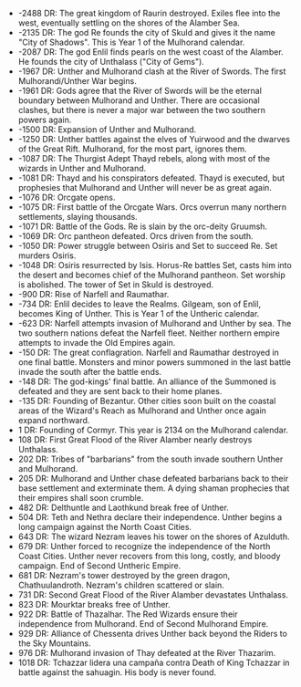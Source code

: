 - -2488 DR: The great kingdom of Raurin destroyed. Exiles flee into the west, eventually settling on the shores of the Alamber Sea.
- -2135 DR: The god Re founds the city of Skuld and gives it the name "City of Shadows". This is Year 1 of the Mulhorand calendar.
- -2087 DR: The god Enlil finds pearls on the west coast of the Alamber. He founds the city of Unthalass ("City of Gems").
- -1967 DR: Unther and Mulhorand clash at the River of Swords. The first Mulhorandi/Unther War begins.
- -1961 DR: Gods agree that the River of Swords will be the eternal boundary between Mulhorand and Unther. There are occasional clashes, but there is never a major war between the two southern powers again.
- -1500 DR: Expansion of Unther and Mulhorand.
- -1250 DR: Unther battles against the elves of Yuirwood and the dwarves of the Great Rift. Mulhorand, for the most part, ignores them.
- -1087 DR: The Thurgist Adept Thayd rebels, along with most of the wizards in Unther and Mulhorand.
- -1081 DR: Thayd and his conspirators defeated. Thayd is executed, but prophesies that Mulhorand and Unther will never be as great again.
- -1076 DR: Orcgate opens.
- -1075 DR: First battle of the Orcgate Wars. Orcs overrun many northern settlements, slaying thousands.
- -1071 DR: Battle of the Gods. Re is slain by the orc-deity Gruumsh.
- -1069 DR: Orc pantheon defeated. Orcs driven from the south.
- -1050 DR: Power struggle between Osiris and Set to succeed Re. Set murders Osiris.
- -1048 DR: Osiris resurrected by Isis. Horus-Re battles Set, casts him into the desert and becomes chief of the Mulhorand pantheon. Set worship is abolished. The tower of Set in Skuld is destroyed.
- -900 DR: Rise of Narfell and Raumathar.
- -734 DR: Enlil decides to leave the Realms. Gilgeam, son of Enlil, becomes King of Unther. This is Year 1 of the Untheric calendar.
- -623 DR: Narfell attempts invasion of Mulhorand and Unther by sea. The two southern nations defeat the Narfell fleet. Neither northern empire attempts to invade the Old Empires again.
- -150 DR: The great conflagration. Narfell and Raumathar destroyed in one final battle. Monsters and minor powers summoned in the last battle invade the south after the battle ends.
- -148 DR: The god-kings' final battle. An alliance of the Summoned is defeated and they are sent back to their home planes.
- -135 DR: Founding of Bezantur. Other cities soon built on the coastal areas of the Wizard's Reach as Mulhorand and Unther once again expand northward.
- 1 DR: Founding of Cormyr. This year is 2134 on the Mulhorand calendar.
- 108 DR: First Great Flood of the River Alamber nearly destroys Unthalass.
- 202 DR: Tribes of "barbarians" from the south invade southern Unther and Mulhorand.
- 205 DR: Mulhorand and Unther chase defeated barbarians back to their base settlement and exterminate them. A dying shaman prophecies that their empires shall soon crumble.
- 482 DR: Delthuntle and Laothkund break free of Unther.
- 504 DR: Teth and Nethra declare their independence. Unther begins a long campaign against the North Coast Cities.
- 643 DR: The wizard Nezram leaves his tower on the shores of Azulduth.
- 679 DR: Unther forced to recognize the independence of the North Coast Cities. Unther never recovers from this long, costly, and bloody campaign. End of Second Untheric Empire.
- 681 DR: Nezram's tower destroyed by the green dragon, Chathuulandroth. Nezram's children scattered or slain.
- 731 DR: Second Great Flood of the River Alamber devastates Unthalass.
- 823 DR: Mourktar breaks free of Unther.
- 922 DR: Battle of Thazalhar. The Red Wizards ensure their independence from Mulhorand. End of Second Mulhorand Empire.
- 929 DR: Alliance of Chessenta drives Unther back beyond the Riders to the Sky Mountains.
- 976 DR: Mulhorand invasion of Thay defeated at the River Thazarim.
- 1018 DR: Tchazzar lidera una campaña contra Death of King Tchazzar in battle against the sahuagin. His body is never found.